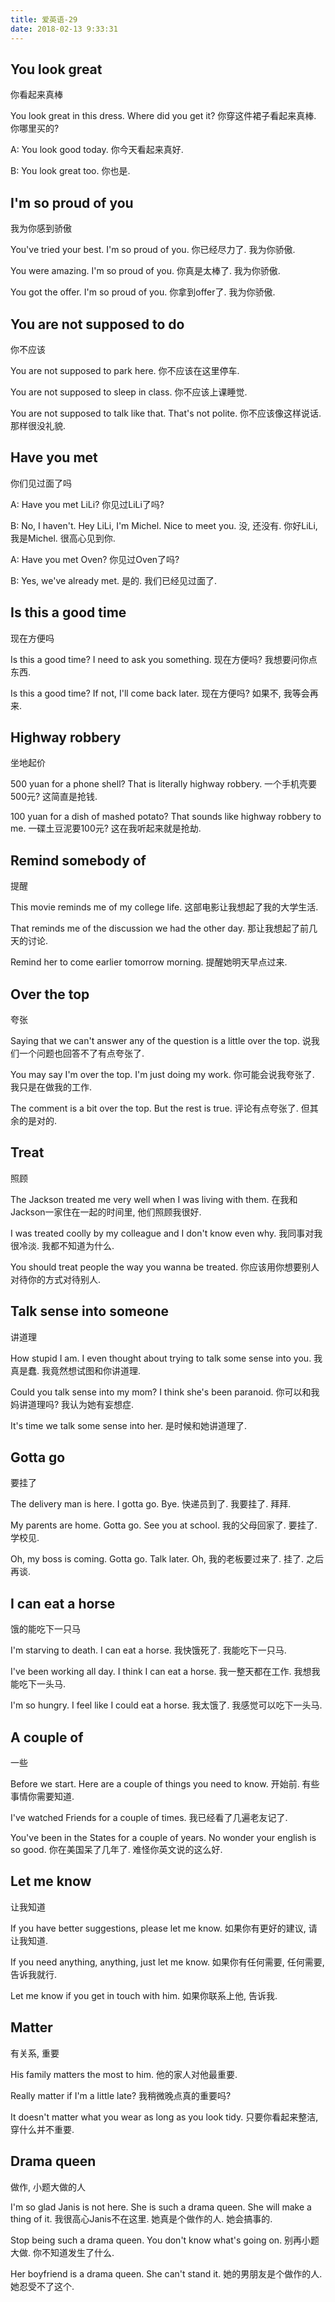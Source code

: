 ```yaml
---
title: 爱英语-29
date: 2018-02-13 9:33:31
---
```


## You look great
你看起来真棒

You look great in this dress. Where did you get it?
你穿这件裙子看起来真棒. 你哪里买的?

A: You look good today.
你今天看起来真好.

B: You look great too.
你也是.

## I'm so proud of you
我为你感到骄傲

You've tried your best. I'm so proud of you.
你已经尽力了. 我为你骄傲.

You were amazing. I'm so proud of you.
你真是太棒了. 我为你骄傲.

You got the offer. I'm so proud of you.
你拿到offer了. 我为你骄傲.

## You are not supposed to do
你不应该

You are not supposed to park here.
你不应该在这里停车.

You are not supposed to sleep in class.
你不应该上课睡觉.

You are not supposed to talk like that. That's not polite.
你不应该像这样说话. 那样很没礼貌.

## Have you met
你们见过面了吗

A: Have you met LiLi?
你见过LiLi了吗?

B: No, I haven't. Hey LiLi, I'm Michel. Nice to meet you.
没, 还没有. 你好LiLi, 我是Michel. 很高心见到你.

A: Have you met Oven?
你见过Oven了吗?

B: Yes, we've already met.
是的. 我们已经见过面了.

## Is this a good time
现在方便吗

Is this a good time? I need to ask you something.
现在方便吗? 我想要问你点东西.

Is this a good time? If not, I'll come back later.
现在方便吗? 如果不, 我等会再来.

## Highway robbery
坐地起价

500 yuan for a phone shell? That is literally highway robbery.
一个手机壳要500元? 这简直是抢钱.

100 yuan for a dish of mashed potato? That sounds like highway robbery to me.
一碟土豆泥要100元? 这在我听起来就是抢劫.

## Remind somebody of
提醒

This movie reminds me of my college life.
这部电影让我想起了我的大学生活.

That reminds me of the discussion we had the other day.
那让我想起了前几天的讨论.

Remind her to come earlier tomorrow morning.
提醒她明天早点过来.

## Over the top
夸张

Saying that we can't answer any of the question is a little over the top.
说我们一个问题也回答不了有点夸张了.

You may say I'm over the top. I'm just doing my work.
你可能会说我夸张了. 我只是在做我的工作.

The comment is a bit over the top. But the rest is true.
评论有点夸张了. 但其余的是对的.

## Treat
照顾

The Jackson treated me very well when I was living with them.
在我和Jackson一家住在一起的时间里, 他们照顾我很好.

I was treated coolly by my colleague and I don't know even why.
我同事对我很冷淡. 我都不知道为什么.

You should treat people the way you wanna be treated.
你应该用你想要别人对待你的方式对待别人.

## Talk sense into someone
讲道理

How stupid I am. I even thought about trying to talk some sense into you.
我真是蠢. 我竟然想试图和你讲道理.

Could you talk sense into my mom? I think she's been paranoid.
你可以和我妈讲道理吗? 我认为她有妄想症.

It's time we talk some sense into her.
是时候和她讲道理了.

## Gotta go
要挂了

The delivery man is here. I gotta go. Bye.
快递员到了. 我要挂了. 拜拜.

My parents are home. Gotta go. See you at school.
我的父母回家了. 要挂了. 学校见.

Oh, my boss is coming. Gotta go. Talk later.
Oh, 我的老板要过来了. 挂了. 之后再谈.

## I can eat a horse
饿的能吃下一只马

I'm starving to death. I can eat a horse.
我快饿死了. 我能吃下一只马.

I've been working all day. I think I can eat a horse.
我一整天都在工作. 我想我能吃下一头马.

I'm so hungry. I feel like I could eat a horse.
我太饿了. 我感觉可以吃下一头马.

## A couple of
一些

Before we start. Here are a couple of things you need to know.
开始前. 有些事情你需要知道.

I've watched Friends for a couple of times.
我已经看了几遍老友记了.

You've been in the States for a couple of years. No wonder your english is so good.
你在美国呆了几年了. 难怪你英文说的这么好.

## Let me know
让我知道

If you have better suggestions, please let me know.
如果你有更好的建议, 请让我知道.

If you need anything, anything, just let me know.
如果你有任何需要, 任何需要, 告诉我就行.

Let me know if you get in touch with him.
如果你联系上他, 告诉我.

## Matter
有关系, 重要

His family matters the most to him.
他的家人对他最重要.

Really matter if I'm a little late?
我稍微晚点真的重要吗?

It doesn't matter what you wear as long as you look tidy.
只要你看起来整洁, 穿什么并不重要.

## Drama queen
做作, 小题大做的人

I'm so glad Janis is not here. She is such a drama queen. She will make a thing of it.
我很高心Janis不在这里. 她真是个做作的人. 她会搞事的.

Stop being such a drama queen. You don't know what's going on.
别再小题大做. 你不知道发生了什么.

Her boyfriend is a drama queen. She can't stand it.
她的男朋友是个做作的人. 她忍受不了这个.


